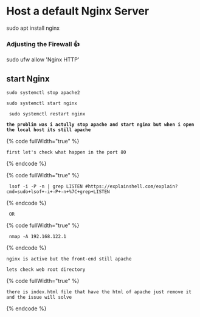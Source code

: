 # Host a default Nginx Server

sudo apt install nginx

### &#x20;Adjusting the Firewall :thumbsup:

sudo ufw allow 'Nginx HTTP'



## start Nginx

```
sudo systemctl stop apache2
```

```
sudo systemctl start nginx
```

```
 sudo systemctl restart nginx
```

<pre data-full-width="true"><code><strong>the problim was i actully stop apache and start nginx but when i open the local host its still apache
</strong></code></pre>

{% code fullWidth="true" %}
```
first let's check what happen in the port 80 
```
{% endcode %}

{% code fullWidth="true" %}
```
 lsof -i -P -n | grep LISTEN #https://explainshell.com/explain?cmd=sudo+lsof+-i+-P+-n+%7C+grep+LISTEN
```
{% endcode %}

```
 OR
```

{% code fullWidth="true" %}
```
 nmap -A 192.168.122.1
```
{% endcode %}

```
nginx is active but the front-end still apache 
```

```
lets check web root directory 
```

{% code fullWidth="true" %}
```
there is index.html file that have the html of apache just remove it and the issue will solve
```
{% endcode %}

```
```
